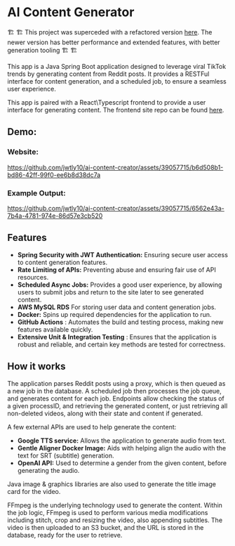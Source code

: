# AI Content Generator

🏗️ 🏗️ This project was superceded with a refactored version [here](https://github.com/jwtly10/reddit-tiktok-gen). The newer version has better performance and extended features, with better generation tooling 🏗️ 🏗️

This app is a Java Spring Boot application designed to leverage viral TikTok trends by generating content from Reddit
posts. It provides a RESTFul interface for content generation, and a scheduled job, to ensure a seamless user
experience.

This app is paired with a React\Typescript frontend to provide a user interface for generating content. The frontend
site repo can be found [here](https://github.com/jwtly10/reddreelstoryz-frontend).

## Demo:

### Website:
https://github.com/jwtly10/ai-content-creator/assets/39057715/b6d508b1-bd86-42ff-99f0-ee6b8d38dc7a
### Example Output:
https://github.com/jwtly10/ai-content-creator/assets/39057715/6562e43a-7b4a-4781-974e-86d57e3cb520


## Features

- **Spring Security with JWT Authentication:** Ensuring secure user access to content generation features.
- **Rate Limiting of APIs:** Preventing abuse and ensuring fair use of API resources.
- **Scheduled Async Jobs:** Provides a good user experience, by allowing users to submit jobs and return to the site
  later to see generated content.
- **AWS MySQL RDS** For storing user data and content generation jobs.
- **Docker:** Spins up required dependencies for the application to run.
- **GitHub Actions** : Automates the build and testing process, making new features available quickly.
- **Extensive Unit & Integration Testing** : Ensures that the application is robust and reliable, and certain key
  methods are tested for correctness.

## How it works

The application parses Reddit posts using a proxy, which is then queued as a new job in the database. A scheduled job
then processes the job queue, and generates content for each job. Endpoints allow checking the status of a given
processID, and retrieving the generated content, or just retrieving all non-deleted videos, along with their state and
content if generated.

A few external APIs are used to help generate the content:

- **Google TTS service:** Allows the application to generate audio from text.
- **Gentle Aligner Docker Image:** Aids with helping align the audio with the text for SRT (subtitle) generation.
- **OpenAI API:** Used to determine a gender from the given content, before generating the audio.

Java image & graphics libraries are also used to generate the title image card for the video.

FFmpeg is the underlying technology used to generate the content. Within the job logic, FFmpeg is used to perform
various media modifications including stitch, crop and resizing the video, also appending subtitles. The video is then
uploaded to an S3 bucket, and the URL is stored in the database, ready for the user to retrieve.

